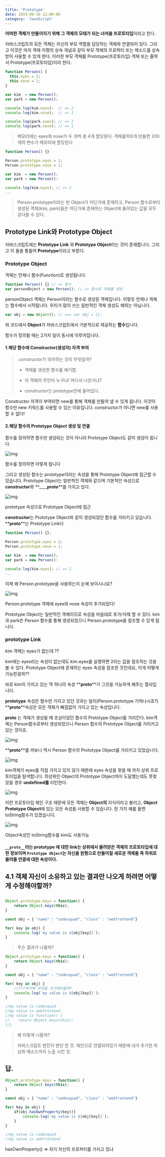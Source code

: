 ```yaml
---
title: 'Prototype'
date: 2019-09-16 12:00:00
category: 'JavaScript'
---
```




**어떠한 객체가 만들어지기 위해 그 객체의 모태가 되는 녀석을 프로토타입**이라고 한다. 

자바스크립트의 모든 객체는 자신의 부모 역할을 담당하는 객체와 연결되어 있다. 그리고 이것은 마치 객체 지향의 상속 개념과 같이 부모 객체의 프로퍼티 또는 메소드를 상속받아 사용할 수 있게 한다. 이러한 부모 객체를 Prototype(프로토타입) 객체 또는 줄여서 Prototype(프로토타입)이라 한다.

```javascript
function Person() {
  this.eyes = 2;
  this.nose = 1;
}

var kim  = new Person();
var park = new Person();

console.log(kim.eyes);  // => 2
console.log(kim.nose);  // => 1

console.log(park.eyes); // => 2
console.log(park.nose); // => 1
```

> 메모리에는 eyes와 nose가 두 개씩 총 4개 할당된다. 객체를100개 만들면 200개의 변수가 메모리에 할당된다



```javascript
function Person() {}

Person.prototype.eyes = 2;
Person.prototype.nose = 1;

var kim  = new Person();
var park = new Person():

console.log(kim.eyes); // => 2
...
```

> Person.prototype이라는 빈 Object가 어딘가에 존재하고, Person 함수로부터 생성된 객체(kim, park)들은 어딘가에 존재하는 Object에 들어있는 값을 모두 갖다쓸 수 있다.



## Prototype Link와 Prototype Object

자바스크립트에는 **Prototype Link** 와 **Prototype Object**라는 것이 존재합니다. 그리고 이 둘을 통틀어 **Prototype**이라고 부른다.



### Prototype Object

객체는 언제나 함수(Function)로 생성됩니다.

```javascript
function Person() {} // => 함수
var personObject = new Person(); // => 함수로 객체를 생성
```

personObject 객체는 Person이라는 함수로 생성된 객체입니다. 이렇듯 언제나 객체는 함수에서 시작됩니다. 우리가 많이 쓰는 일반적인 객체 생성도 예외는 아닙니다.

```javascript
var obj = new Object(); // === var obj = {};
```

위 코드에서 **Object**가 자바스크립트에서 기본적으로 제공하는 **함수**입니다.



함수가 정의될 때는 2가지 일이 동시에 이루어집니다.



#### **1.해당 함수에 Constructor(생성자) 자격 부여**

> .constructor가 의미하는 것이 무엇일까?
>
> - 객체를 생성한 함수를  얘기함.
> - 이 객체의 주인이 누구냐! 어디서 나온거냐? 
>
> - constructor는 prototype안에 들어있다.

Constructor 자격이 부여되면 new를 통해 객체를 만들어 낼 수 있게 됩니다. 이것이 함수만 new 키워드를 사용할 수 있는 이유입니다. constructor가 아니면 new를 사용할 수 없다!



#### **2.해당 함수의 Prototype Object 생성 및 연결**

함수를 정의하면 함수만 생성되는 것이 아니라 Prototype Object도 같이 생성이 됩니다.



![img](https://cdn-images-1.medium.com/max/1600/1*PZe_YnLftVZwT1dNs1Iu0A.png)

함수를 정의하면 이렇게 됩니다

그리고 생성된 함수는 prototype이라는 속성을 통해 Prototype Object에 접근할 수 있습니다. Prototype Object는 일반적인 객체와 같으며 기본적인 속성으로 **constructor**와 **______proto__**를 가지고 있다.



![img](https://cdn-images-1.medium.com/max/1600/1*NpSb7ha6lMdZpc8hFvBl2g.png)

prototype 속성으로 Prototype Object에 접근

**constructor**는 Prototype Object와 같이 생성되었던 함수를 가리키고 있습니다.
**______proto______**는 Prototype Link다



```javascript
function Person() {};

Person.prototype.eyes = 2;
Person.prototype.nose = 1;

var kim  = new Person();
var park = new Person():

console.log(kim.eyes); // => 2
...
```

이제 왜 Person.prototype을 사용하는지 눈에 보이시나요?



![img](https://cdn-images-1.medium.com/max/1600/1*PLRkoBdVZv9vZW1Z4FlLJw.png)

Person.prototype 객체에 eyes와 nose 속성이 추가되었다!

Prototype Object는 일반적인 객체이므로 속성을 마음대로 추가/삭제 할 수 있다. kim과 park은 Person 함수를 통해 생성되었으니 Person.prototype을 참조할 수 있게 됩니다.

#### 

### prototype Link

kim 객체는 eyes가 없는데 ??

kim에는 eyes라는 속성이 없는데도 kim.eyes를 실행하면 2라는 값을 참조하는 것을 볼 수 있다. Prototype Object에 존재하는 eyes 속성을 참조한 것인데요, 이게 어떻게 가능한걸까??

바로 kim이 가지고 있는 딱 하나의 속성 **______proto______**가 그것을 가능하게 해주는 열쇠입니다.

**prototype** 속성은 함수만 가지고 있던 것과는 달리(Person.prototype 기억나시죠?) 
**______proto______**속성은 모든 객체가 빠짐없이 가지고 있는 속성입니다.

**______proto______** 는 객체가 생성될 때 조상이었던 함수의 Prototype Object를 가리킨다. kim객체는 Person함수로부터 생성되었으니 Person 함수의 Prototype Object를 가리키고 있는 것이죠.



![img](https://cdn-images-1.medium.com/max/1600/1*4V9q1tS5GWLU4sMkhOVNEg.png)

**______proto______**를 까보니 역시 Person 함수의 Prototype Object를 가리키고 있었습니다.



![img](https://cdn-images-1.medium.com/max/1600/1*jMTxqTYDZGhykJQoimmb0A.png)



kim객체가 eyes를 직접 가지고 있지 않기 때문에 eyes 속성을 찾을 때 까지 상위 프로토타입을 탐색합니다. 최상위인 Object의 Prototype Object까지 도달했는데도 못찾았을 경우 **undefined를** 리턴한다. 



![img](https://cdn-images-1.medium.com/max/1600/1*mwPfPuTeiQiGoPmcAXB-Kg.png)



이런 프로토타입 체인 구조 때문에 모든 객체는 **Object의** 자식이라고 불리고, **Object Prototype Object**에 있는 모든 속성을 사용할 수 있습니다. 한 가지 예를 들면 toString함수가 있겠습니다.



![img](https://cdn-images-1.medium.com/max/1600/1*VW4PFea8x7LQiHp3PI8Hrg.png)

Object속성인 toString함수를 kim도 사용가능



####  `__proto__`라는 prototype 에 대한 link는 **상위에서 물려받은 객체의 프로토타입에 대한 정보**이며 `Prototype Object`는 자신을 원형으로 만들어질 **새로운 객체들 즉 하위로 물려줄 연결에 대한 속성**이다.



## 4.1 객체 자신이 소유하고 있는 결과만 나오게 하려면 어떻게 수정해야할까?

## 

```javascript
Object.prototype.keys = function() {
    return Object.keys(this);
}

const obj = { "name" : "codesquad", "class" : "webfrontend"}

for( key in obj) {
    console.log(`my value is ${obj[key]}`);
}

```

> 무슨 결과가 나올까?



















```javascript
Object.prototype.keys = function() {
    return Object.keys(this);
}

const obj = { "name" : "codesquad", "class" : "webfrontend"}

for( key in obj) {
    //???여기에 무엇을 추가해야할까?
    console.log(`my value is ${obj[key]}`);
}

//my value is codesquad
//my value is webfrontend
//my value is function() {
//    return Object.keys(this);
//}
```

> 왜 이렇게 나올까? 
>
> 자바스크립트 엔진이 판단 한 것. 체인으로 연결되어있기 때문에 내가 추가한 최상위 메소드까지 노출 시킨 것. 





















## 답.

```javascript
Object.prototype.keys = function() {
    return Object.keys(this);
}

const obj = { "name" : "codesquad", "class" : "webfrontend"}

for( key in obj) {
    if(obj.hasOwnProperty(key)){
    	console.log(`my value is ${obj[key]}`);
    }
}

//my value is codesquad
//my value is webfrontend
```

hasOwnProperty() => 자기 자신의 프로퍼티를 가지고 있냐